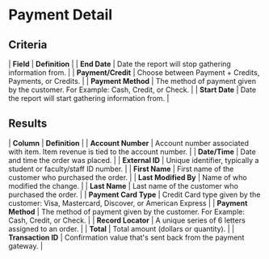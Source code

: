 # Payment Detail

## Criteria

| **Field** | **Definition** |
| **End Date** | Date the report will stop gathering information from. |
| **Payment/Credit** | Choose between Payment + Credits, Payments, or Credits. |
| **Payment Method** | The method of payment given by the customer. For Example: Cash, Credit, or Check. |
| **Start Date** | Date the report will start gathering information from. |

## Results

| **Column** | **Definition** |
| **Account Number** | Account number associated with item. Item revenue is tied to the account number. |
| **Date/Time** | Date and time the order was placed. |
| **External ID** | Unique identifier, typically a student or faculty/staff ID number. |
| **First Name** | First name of the customer who purchased the order. |
| **Last Modified By** | Name of who modified the change. |
| **Last Name** | Last name of the customer who purchased the order. |
| **Payment Card Type** | Credit Card type given by the customer: Visa, Mastercard, Discover, or American Express |
| **Payment Method** | The method of payment given by the customer. For Example: Cash, Credit, or Check. |
| **Record Locator** | A unique series of 6 letters assigned to an order. |
| **Total** | Total amount \(dollars or quantity\). |
| **Transaction ID** | Confirmation value that's sent back from the payment gateway. |

